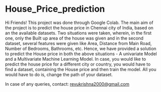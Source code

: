 # House_Price_prediction

Hi Friends!
This project was done through Google Colab. 
The main aim of the project is to predict the house price in Chennai city of India, based on an the available datasets. Two situations were taken, wherein, in the first one, only the Built up area of the house was given and in the second dataset, several features were given like Area, Distance from Main Road, Number of Bedrooms, Bathrooms, etc. 
Hence, we have provided a solution to predict the House price in both the above situations - A univariate Model and a Multivariate Machine Learning Model.
In case, you would like to predict the house price for a different city or country, you would have to find a dataset, containing the House price and then train the model. All you would have to do is, change the path of your dataset.

In case of any queries, contact: revukrishna2000@gmail.com
